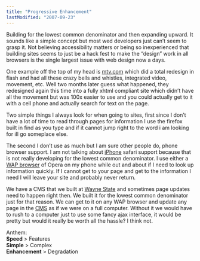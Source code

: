```yaml
---
title: "Progressive Enhancement"
lastModified: "2007-09-23"
---
```


Building for the lowest common denominator and then expanding upward. It sounds like a simple concept but most wed developers just can’t seem to grasp it. Not believing accessibility matters or being so inexperienced that building sites seems to just be a hack fest to make the “design” work in all browsers is the single largest issue with web design now a days.

One example off the top of my head is [mtv.com](http://mtv.com/.com) which did a total redesign in flash and had all these crazy bells and whistles, integrated video, movement, etc. Well two months later guess what happened, they redesigned again this time into a fully xhtml compliant site which didn’t have all the movement but was 100x easier to use and you could actually get to it with a cell phone and actually search for text on the page.

Two simple things I always look for when going to sites, first since I don’t have a lot of time to read through pages for information I use the firefox built in find as you type and if it cannot jump right to the word i am looking for ill go someplace else.

The second I don’t use as much but I am sure other people do, phone browser support. I am not talking about [iPhone](http://www.apple.com/iphone/) safari support because that is not really developing for the lowest common denominator. I use either a [WAP browser](http://en.wikipedia.org/wiki/Wireless_Application_Protocol) of Opera on my phone while out and about if I need to look up information quickly. If I cannot get to your page and get to the information I need I will leave your site and probably never return.

We have a CMS that we built at [Wayne State](http://wayne.edu/) and sometimes page updates need to happen right then. We built it for the lowest common denominator just for that reason. We can get to it on any WAP browser and update any page in the [CMS](http://wcs.wayne.edu/portfolio/) as if we were on a full computer. Without it we would have to rush to a computer just to use some fancy ajax interface, it would be pretty but would it really be worth all the hassle? I think not.

Anthem:  
**Speed** > Features  
**Simple** > Complex  
**Enhancement** > Degradation
